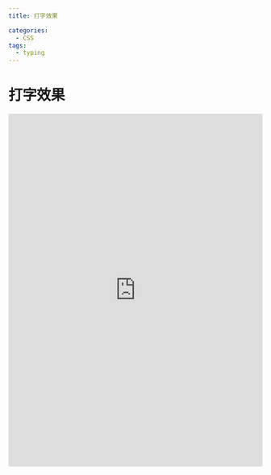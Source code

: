 ```yaml
---
title: 打字效果

categories:
  - CSS
tags:
  - typing
---
```


# 打字效果

<iframe height="700" style="width: 100%;" scrolling="no" title="打字效果" src="https://codepen.io/javascriptfield/embed/LYdpdVj?default-tab=result" frameborder="no" loading="lazy" allowtransparency="true" allowfullscreen="true">
  See the Pen <a href="https://codepen.io/javascriptfield/pen/LYdpdVj">
  打字效果</a> by ye (<a href="https://codepen.io/javascriptfield">@javascriptfield</a>)
  on <a href="https://codepen.io">CodePen</a>.
</iframe>
